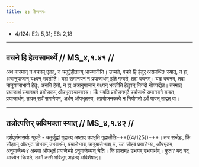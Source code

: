 ```yaml
---
title: ३३ टिप्पणयः

---
```

- 4/124: E2: 5,31; E6: 2,18

____________________________________________


## वचने हि हेत्वसामर्थ्ये // MS_४,१.४१ //

अथ कस्मान् न वचनम् एतत्, न चतुर्गृहीतान्य् आज्यानीति। उच्यते, वचने हि हेतुर् असमर्थितः स्यात्, न ह्य् अत्रानुयाजान् यक्ष्यन् भवतीति। यदा समानयनं न प्रयाजार्थम् इति गम्यते, तदा वचनम्। यदा वचनम्, तदा नानुयाजाभावो हेतुः, असति हेतौ, न ह्य् अत्रानुयाजान् यक्ष्यन् भवतीति हेतुवन् निगदो नोपपद्येत। तस्मात् प्रयाजार्थं समानयनं प्रयोजकम् औपभृतस्याज्यस्य। किं भवति प्रयोजनम्? पर्याजार्थे समानयने यावत् प्रयाजार्थम्, तावत् सर्वं समानेयम्, अर्धम् औपभृतस्य, अप्रयोजनकत्वे न नियोगतो ऽर्धं यावत् ताद्वत् वा।


____________________________________________


## तत्रोत्पत्तिर् अविभक्ता स्यात् // MS_४,१.४२ //

दर्शपूर्णमासयोः श्रूयते - चतुर्जुह्वां गृह्णात्य् अष्टाव् उपभृति गृह्णातीति+++({4/125})+++। तत्र सन्देहः, किं जौहवम् औपभृतं चोभयम् उभयार्थम्, प्रयाजेभ्यश् चानुयाजेभ्यश् च, उत जौहवं प्रयाजेभ्यः, औपभृतम् अनुयाजेभ्यः? अथवा औपभृतं प्रयाजेभ्यो ऽनुयाजेभ्यश् चेति। किं प्राप्तम्? उभयम् उभयार्थम्। कुतः? यद् यद् आज्येन क्रियते, तस्मै तस्मै भवितुम् अर्हत्य् अविशेषात्।